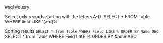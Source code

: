 #sql #query

Select only records starting with the letters A-D
	`SELECT * FROM Table WHERE field LIKE '[a-d]%'

Sorting results
	`SELECT * from Table WHERE Field LIKE % ORDER BY Name DEC
	`SELECT * from Table WHERE Field LIKE % ORDER BY Name ASC
	